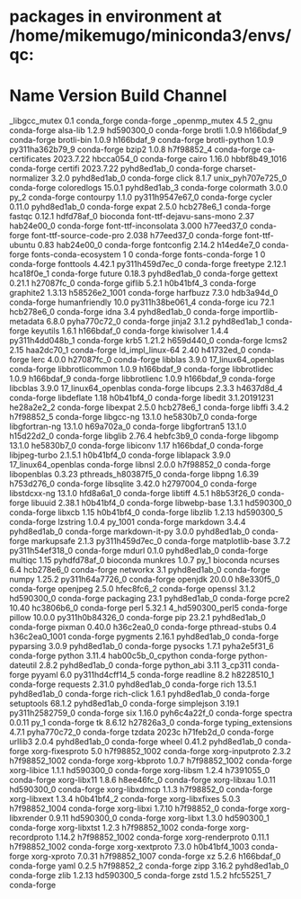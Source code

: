 # packages in environment at /home/mikemugo/miniconda3/envs/qc:
#
# Name                    Version                   Build  Channel
_libgcc_mutex             0.1                 conda_forge    conda-forge
_openmp_mutex             4.5                       2_gnu    conda-forge
alsa-lib                  1.2.9                hd590300_0    conda-forge
brotli                    1.0.9                h166bdaf_9    conda-forge
brotli-bin                1.0.9                h166bdaf_9    conda-forge
brotli-python             1.0.9           py311ha362b79_9    conda-forge
bzip2                     1.0.8                h7f98852_4    conda-forge
ca-certificates           2023.7.22            hbcca054_0    conda-forge
cairo                     1.16.0            hbbf8b49_1016    conda-forge
certifi                   2023.7.22          pyhd8ed1ab_0    conda-forge
charset-normalizer        3.2.0              pyhd8ed1ab_0    conda-forge
click                     8.1.7           unix_pyh707e725_0    conda-forge
coloredlogs               15.0.1             pyhd8ed1ab_3    conda-forge
colormath                 3.0.0                      py_2    conda-forge
contourpy                 1.1.0           py311h9547e67_0    conda-forge
cycler                    0.11.0             pyhd8ed1ab_0    conda-forge
expat                     2.5.0                hcb278e6_1    conda-forge
fastqc                    0.12.1               hdfd78af_0    bioconda
font-ttf-dejavu-sans-mono 2.37                 hab24e00_0    conda-forge
font-ttf-inconsolata      3.000                h77eed37_0    conda-forge
font-ttf-source-code-pro  2.038                h77eed37_0    conda-forge
font-ttf-ubuntu           0.83                 hab24e00_0    conda-forge
fontconfig                2.14.2               h14ed4e7_0    conda-forge
fonts-conda-ecosystem     1                             0    conda-forge
fonts-conda-forge         1                             0    conda-forge
fonttools                 4.42.1          py311h459d7ec_0    conda-forge
freetype                  2.12.1               hca18f0e_1    conda-forge
future                    0.18.3             pyhd8ed1ab_0    conda-forge
gettext                   0.21.1               h27087fc_0    conda-forge
giflib                    5.2.1                h0b41bf4_3    conda-forge
graphite2                 1.3.13            h58526e2_1001    conda-forge
harfbuzz                  7.3.0                hdb3a94d_0    conda-forge
humanfriendly             10.0            py311h38be061_4    conda-forge
icu                       72.1                 hcb278e6_0    conda-forge
idna                      3.4                pyhd8ed1ab_0    conda-forge
importlib-metadata        6.8.0              pyha770c72_0    conda-forge
jinja2                    3.1.2              pyhd8ed1ab_1    conda-forge
keyutils                  1.6.1                h166bdaf_0    conda-forge
kiwisolver                1.4.4           py311h4dd048b_1    conda-forge
krb5                      1.21.2               h659d440_0    conda-forge
lcms2                     2.15                 haa2dc70_1    conda-forge
ld_impl_linux-64          2.40                 h41732ed_0    conda-forge
lerc                      4.0.0                h27087fc_0    conda-forge
libblas                   3.9.0           17_linux64_openblas    conda-forge
libbrotlicommon           1.0.9                h166bdaf_9    conda-forge
libbrotlidec              1.0.9                h166bdaf_9    conda-forge
libbrotlienc              1.0.9                h166bdaf_9    conda-forge
libcblas                  3.9.0           17_linux64_openblas    conda-forge
libcups                   2.3.3                h4637d8d_4    conda-forge
libdeflate                1.18                 h0b41bf4_0    conda-forge
libedit                   3.1.20191231         he28a2e2_2    conda-forge
libexpat                  2.5.0                hcb278e6_1    conda-forge
libffi                    3.4.2                h7f98852_5    conda-forge
libgcc-ng                 13.1.0               he5830b7_0    conda-forge
libgfortran-ng            13.1.0               h69a702a_0    conda-forge
libgfortran5              13.1.0               h15d22d2_0    conda-forge
libglib                   2.76.4               hebfc3b9_0    conda-forge
libgomp                   13.1.0               he5830b7_0    conda-forge
libiconv                  1.17                 h166bdaf_0    conda-forge
libjpeg-turbo             2.1.5.1              h0b41bf4_0    conda-forge
liblapack                 3.9.0           17_linux64_openblas    conda-forge
libnsl                    2.0.0                h7f98852_0    conda-forge
libopenblas               0.3.23          pthreads_h80387f5_0    conda-forge
libpng                    1.6.39               h753d276_0    conda-forge
libsqlite                 3.42.0               h2797004_0    conda-forge
libstdcxx-ng              13.1.0               hfd8a6a1_0    conda-forge
libtiff                   4.5.1                h8b53f26_0    conda-forge
libuuid                   2.38.1               h0b41bf4_0    conda-forge
libwebp-base              1.3.1                hd590300_0    conda-forge
libxcb                    1.15                 h0b41bf4_0    conda-forge
libzlib                   1.2.13               hd590300_5    conda-forge
lzstring                  1.0.4                   py_1001    conda-forge
markdown                  3.4.4              pyhd8ed1ab_0    conda-forge
markdown-it-py            3.0.0              pyhd8ed1ab_0    conda-forge
markupsafe                2.1.3           py311h459d7ec_0    conda-forge
matplotlib-base           3.7.2           py311h54ef318_0    conda-forge
mdurl                     0.1.0              pyhd8ed1ab_0    conda-forge
multiqc                   1.15               pyhdfd78af_0    bioconda
munkres                   1.0.7                      py_1    bioconda
ncurses                   6.4                  hcb278e6_0    conda-forge
networkx                  3.1                pyhd8ed1ab_0    conda-forge
numpy                     1.25.2          py311h64a7726_0    conda-forge
openjdk                   20.0.0               h8e330f5_0    conda-forge
openjpeg                  2.5.0                hfec8fc6_2    conda-forge
openssl                   3.1.2                hd590300_0    conda-forge
packaging                 23.1               pyhd8ed1ab_0    conda-forge
pcre2                     10.40                hc3806b6_0    conda-forge
perl                      5.32.1          4_hd590300_perl5    conda-forge
pillow                    10.0.0          py311h0b84326_0    conda-forge
pip                       23.2.1             pyhd8ed1ab_0    conda-forge
pixman                    0.40.0               h36c2ea0_0    conda-forge
pthread-stubs             0.4               h36c2ea0_1001    conda-forge
pygments                  2.16.1             pyhd8ed1ab_0    conda-forge
pyparsing                 3.0.9              pyhd8ed1ab_0    conda-forge
pysocks                   1.7.1              pyha2e5f31_6    conda-forge
python                    3.11.4          hab00c5b_0_cpython    conda-forge
python-dateutil           2.8.2              pyhd8ed1ab_0    conda-forge
python_abi                3.11                    3_cp311    conda-forge
pyyaml                    6.0             py311hd4cff14_5    conda-forge
readline                  8.2                  h8228510_1    conda-forge
requests                  2.31.0             pyhd8ed1ab_0    conda-forge
rich                      13.5.1             pyhd8ed1ab_0    conda-forge
rich-click                1.6.1              pyhd8ed1ab_0    conda-forge
setuptools                68.1.2             pyhd8ed1ab_0    conda-forge
simplejson                3.19.1          py311h2582759_0    conda-forge
six                       1.16.0             pyh6c4a22f_0    conda-forge
spectra                   0.0.11                     py_1    conda-forge
tk                        8.6.12               h27826a3_0    conda-forge
typing_extensions         4.7.1              pyha770c72_0    conda-forge
tzdata                    2023c                h71feb2d_0    conda-forge
urllib3                   2.0.4              pyhd8ed1ab_0    conda-forge
wheel                     0.41.2             pyhd8ed1ab_0    conda-forge
xorg-fixesproto           5.0               h7f98852_1002    conda-forge
xorg-inputproto           2.3.2             h7f98852_1002    conda-forge
xorg-kbproto              1.0.7             h7f98852_1002    conda-forge
xorg-libice               1.1.1                hd590300_0    conda-forge
xorg-libsm                1.2.4                h7391055_0    conda-forge
xorg-libx11               1.8.6                h8ee46fc_0    conda-forge
xorg-libxau               1.0.11               hd590300_0    conda-forge
xorg-libxdmcp             1.1.3                h7f98852_0    conda-forge
xorg-libxext              1.3.4                h0b41bf4_2    conda-forge
xorg-libxfixes            5.0.3             h7f98852_1004    conda-forge
xorg-libxi                1.7.10               h7f98852_0    conda-forge
xorg-libxrender           0.9.11               hd590300_0    conda-forge
xorg-libxt                1.3.0                hd590300_1    conda-forge
xorg-libxtst              1.2.3             h7f98852_1002    conda-forge
xorg-recordproto          1.14.2            h7f98852_1002    conda-forge
xorg-renderproto          0.11.1            h7f98852_1002    conda-forge
xorg-xextproto            7.3.0             h0b41bf4_1003    conda-forge
xorg-xproto               7.0.31            h7f98852_1007    conda-forge
xz                        5.2.6                h166bdaf_0    conda-forge
yaml                      0.2.5                h7f98852_2    conda-forge
zipp                      3.16.2             pyhd8ed1ab_0    conda-forge
zlib                      1.2.13               hd590300_5    conda-forge
zstd                      1.5.2                hfc55251_7    conda-forge
